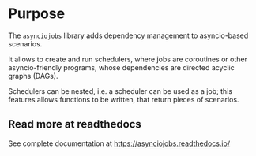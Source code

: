 # Purpose

The `asynciojobs` library adds dependency management to asyncio-based scenarios.

It allows to create and run schedulers, where jobs are coroutines or other
asyncio-friendly programs, whose dependencies are directed acyclic graphs
(DAGs).

Schedulers can be nested, i.e. a scheduler can be used as a job;
this features allows functions to be written, that return pieces of scenarios.

## Read more at readthedocs

See complete documentation at <https://asynciojobs.readthedocs.io/>
